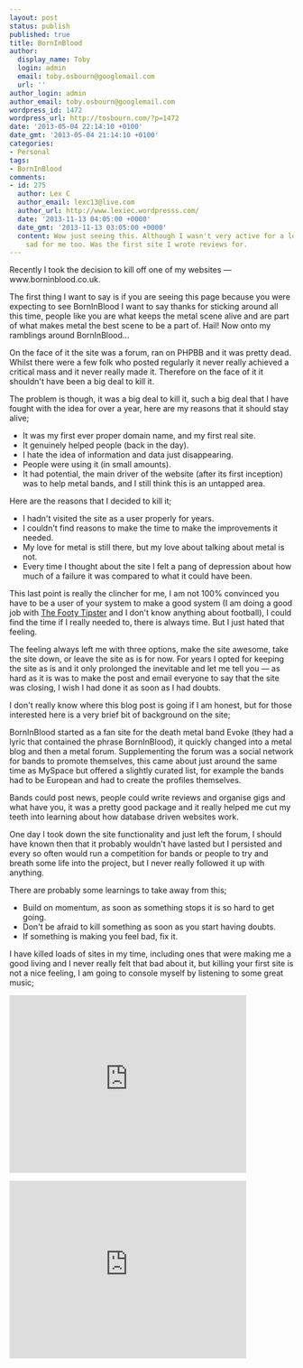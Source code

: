 ```yaml
---
layout: post
status: publish
published: true
title: BornInBlood
author:
  display_name: Toby
  login: admin
  email: toby.osbourn@googlemail.com
  url: ''
author_login: admin
author_email: toby.osbourn@googlemail.com
wordpress_id: 1472
wordpress_url: http://tosbourn.com/?p=1472
date: '2013-05-04 22:14:10 +0100'
date_gmt: '2013-05-04 21:14:10 +0100'
categories:
- Personal
tags:
- BornInBlood
comments:
- id: 275
  author: Lex C
  author_email: lexc13@live.com
  author_url: http://www.lexiec.wordpresss.com/
  date: '2013-11-13 04:05:00 +0000'
  date_gmt: '2013-11-13 03:05:00 +0000'
  content: Wow just seeing this. Although I wasn't very active for a long time, it's
    sad for me too. Was the first site I wrote reviews for.
---
```

<p>Recently I took the decision to kill off one of my websites — www.borninblood.co.uk.</p>
<p>The first thing I want to say is if you are seeing this page because you were expecting to see BornInBlood I want to say thanks for sticking around all this time, people like you are what keeps the metal scene alive and are part of what makes metal the best scene to be a part of. Hail! Now onto my ramblings around BornInBlood…</p>
<p>On the face of it the site was a forum, ran on PHPBB and it was pretty dead. Whilst there were a few folk who posted regularly it never really achieved a critical mass and it never really made it. Therefore on the face of it it shouldn't have been a big deal to kill it.</p>
<p>The problem is though, it was a big deal to kill it, such a big deal that I have fought with the idea for over a year, here are my reasons that it should stay alive;</p>
<ul>
<li><span style="line-height: 14px;">It was my first ever proper domain name, and my first real site.</span></li>
<li>It genuinely helped people (back in the day).</li>
<li>I hate the idea of information and data just disappearing.</li>
<li>People were using it (in small amounts).</li>
<li>It had potential, the main driver of the website (after its first inception) was to help metal bands, and I still think this is an untapped area.</li>
</ul>
<p>Here are the reasons that I decided to kill it;</p>
<ul>
<li><span style="line-height: 14px;">I hadn't visited the site as a user properly for years.</span></li>
<li>I couldn't find reasons to make the time to make the improvements it needed.</li>
<li>My love for metal is still there, but my love about talking about metal is not.</li>
<li>Every time I thought about the site I felt a pang of depression about how much of a failure it was compared to what it could have been.</li>
</ul>
<p>This last point is really the clincher for me, I am not 100% convinced you have to be a user of your system to make a good system (I am doing a good job with <a href="http://www.thefootytipster.com">The Footy Tipster</a> and I don't know anything about football), I could find the time if I really needed to, there is always time. But I just hated that feeling.</p>
<p>The feeling always left me with three options, make the site awesome, take the site down, or leave the site as is for now. For years I opted for keeping the site as is and it only prolonged the inevitable and let me tell you — as hard as it is was to make the post and email everyone to say that the site was closing, I wish I had done it as soon as I had doubts.</p>
<p>I don't really know where this blog post is going if I am honest, but for those interested here is a very brief bit of background on the site;</p>
<p>BornInBlood started as a fan site for the death metal band Evoke (they had a lyric that contained the phrase BornInBlood), it quickly changed into a metal blog and then a metal forum. Supplementing the forum was a social network for bands to promote themselves, this came about just around the same time as MySpace but offered a slightly curated list, for example the bands had to be European and had to create the profiles themselves.</p>
<p>Bands could post news, people could write reviews and organise gigs and what have you, it was a pretty good package and it really helped me cut my teeth into learning about how database driven websites work.</p>
<p>One day I took down the site functionality and just left the forum, I should have known then that it probably wouldn't have lasted but I persisted and every so often would run a competition for bands or people to try and breath some life into the project, but I never really followed it up with anything.</p>
<p>There are probably some learnings to take away from this;</p>
<ul>
<li><span style="line-height: 14px;">Build on momentum, as soon as something stops it is so hard to get going.</span></li>
<li>Don't be afraid to kill something as soon as you start having doubts.</li>
<li>If something is making you feel bad, fix it.</li>
</ul>
<p>I have killed loads of sites in my time, including ones that were making me a good living and I never really felt that bad about it, but killing your first site is not a nice feeling, I am going to console myself by listening to some great music;</p>
<p><iframe src="http://www.youtube.com/embed/d9Qdj7pt7Iw?rel=0" height="315" width="420" allowfullscreen="" frameborder="0"></iframe></p>
<p><iframe src="http://www.youtube.com/embed/dx80eEkBigk?rel=0" height="315" width="420" allowfullscreen="" frameborder="0"></iframe></p>
